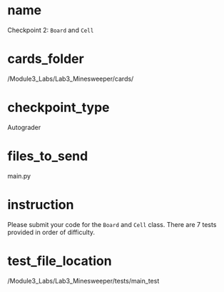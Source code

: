 # name

Checkpoint 2: `Board` and `Cell`

# cards_folder

/Module3_Labs/Lab3_Minesweeper/cards/

# checkpoint_type

Autograder

# files_to_send

main.py

# instruction

Please submit your code for the `Board` and `Cell` class. There are 7 tests provided in order of difficulty. 

# test_file_location

/Module3_Labs/Lab3_Minesweeper/tests/main_test